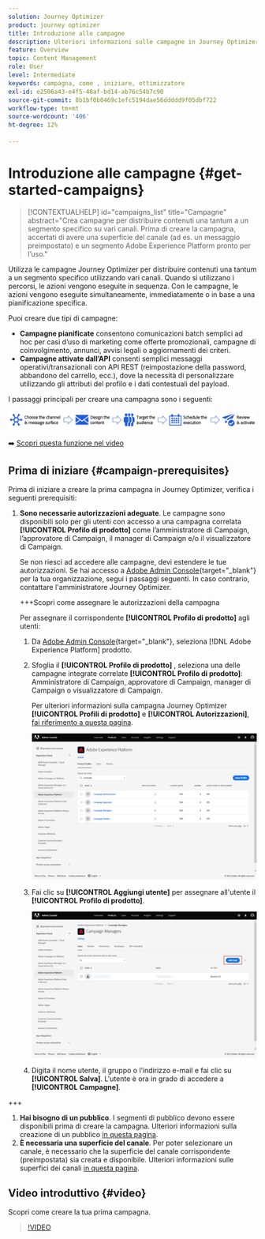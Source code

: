 ```yaml
---
solution: Journey Optimizer
product: journey optimizer
title: Introduzione alle campagne
description: Ulteriori informazioni sulle campagne in Journey Optimizer
feature: Overview
topic: Content Management
role: User
level: Intermediate
keywords: campagna, come , iniziare, ottimizzatore
exl-id: e2506a43-e4f5-48af-bd14-ab76c54b7c90
source-git-commit: 8b1bf0b0469c1efc5194dae56ddddd9f05dbf722
workflow-type: tm+mt
source-wordcount: '406'
ht-degree: 12%

---
```


# Introduzione alle campagne {#get-started-campaigns}

>[!CONTEXTUALHELP]
>id="campaigns_list"
>title="Campagne"
>abstract="Crea campagne per distribuire contenuti una tantum a un segmento specifico su vari canali. Prima di creare la campagna, accertati di avere una superficie del canale (ad es. un messaggio preimpostato) e un segmento Adobe Experience Platform pronto per l’uso."

Utilizza le campagne Journey Optimizer per distribuire contenuti una tantum a un segmento specifico utilizzando vari canali. Quando si utilizzano i percorsi, le azioni vengono eseguite in sequenza. Con le campagne, le azioni vengono eseguite simultaneamente, immediatamente o in base a una pianificazione specifica.

Puoi creare due tipi di campagne:

* **Campagne pianificate** consentono comunicazioni batch semplici ad hoc per casi d’uso di marketing come offerte promozionali, campagne di coinvolgimento, annunci, avvisi legali o aggiornamenti dei criteri.
* **Campagne attivate dall’API** consenti semplici messaggi operativi/transazionali con API REST (reimpostazione della password, abbandono del carrello, ecc.), dove la necessità di personalizzare utilizzando gli attributi del profilo e i dati contestuali del payload.

I passaggi principali per creare una campagna sono i seguenti:

![](assets/create-campaign-process.png)

➡️ [Scopri questa funzione nel video](#video)

## Prima di iniziare {#campaign-prerequisites}

Prima di iniziare a creare la prima campagna in Journey Optimizer, verifica i seguenti prerequisiti:

1. **Sono necessarie autorizzazioni adeguate**. Le campagne sono disponibili solo per gli utenti con accesso a una campagna correlata **[!UICONTROL Profilo di prodotto]** come l’amministratore di Campaign, l’approvatore di Campaign, il manager di Campaign e/o il visualizzatore di Campaign.

   Se non riesci ad accedere alle campagne, devi estendere le tue autorizzazioni. Se hai accesso a [Adobe Admin Console](https://adminconsole.adobe.com/){target="_blank"} per la tua organizzazione, segui i passaggi seguenti. In caso contrario, contattare l&#39;amministratore Journey Optimizer.

   +++Scopri come assegnare le autorizzazioni della campagna

   Per assegnare il corrispondente **[!UICONTROL Profilo di prodotto]** agli utenti:

   1. Da [Adobe Admin Console](https://adminconsole.adobe.com/){target="_blank"}, seleziona [!DNL Adobe Experience Platform] prodotto.

   1. Sfoglia il **[!UICONTROL Profilo di prodotto]** , seleziona una delle campagne integrate correlate **[!UICONTROL Profilo di prodotto]**: Amministratore di Campaign, approvatore di Campaign, manager di Campaign o visualizzatore di Campaign.

      Per ulteriori informazioni sulla campagna Journey Optimizer **[!UICONTROL Profili di prodotto]** e **[!UICONTROL Autorizzazioni]**, [fai riferimento a questa pagina](../administration/ootb-product-profiles.md).

      ![](assets/do-not-localize/admin_1.png)

   1. Fai clic su **[!UICONTROL Aggiungi utente]** per assegnare all&#39;utente il **[!UICONTROL Profilo di prodotto]**.

      ![](assets/do-not-localize/admin_2.png)

   1. Digita il nome utente, il gruppo o l’indirizzo e-mail e fai clic su **[!UICONTROL Salva]**.
   L&#39;utente è ora in grado di accedere a **[!UICONTROL Campagne]**.

+++

1. **Hai bisogno di un pubblico**. I segmenti di pubblico devono essere disponibili prima di creare la campagna. Ulteriori informazioni sulla creazione di un pubblico [in questa pagina](../segment/about-segments.md).
1. **È necessaria una superficie del canale**. Per poter selezionare un canale, è necessario che la superficie del canale corrispondente (preimpostata) sia creata e disponibile. Ulteriori informazioni sulle superfici dei canali [in questa pagina](../configuration/channel-surfaces.md).

## Video introduttivo {#video}

Scopri come creare la tua prima campagna.

>[!VIDEO](https://video.tv.adobe.com/v/346680?quality=12)

